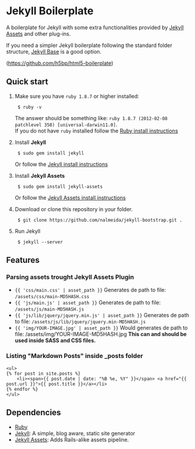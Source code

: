 # Jekyll Boilerplate

A boilerplate for Jekyll with some extra functionalities provided by [Jekyll Assets](https://github.com/ixti/jekyll-assets/) and other plug-ins.

If you need a simpler Jekyll boilerplate following the standard folder structure, [Jekyll Base](https://github.com/danielmcgraw/Jekyll-Base) is a good option.

(<https://github.com/h5bp/html5-boilerplate>)

## Quick start

1. Make sure you have `ruby 1.8.7` or higher installed:

		$ ruby -v

	The answer should be something like: `ruby 1.8.7 (2012-02-08 patchlevel 358) [universal-darwin11.0]`.   
	If you do not have `ruby` installed follow the [Ruby install instructions](http://www.ruby-lang.org/en/downloads/)

2. Install **Jekyll**

		$ sudo gem install jekyll

	Or follow the [Jekyll install instructions](https://github.com/mojombo/jekyll/wiki/install)
	
3. Install **Jekyll Assets**

		$ sudo gem install jekyll-assets

	Or follow the [Jekyll Assets install instructions](https://github.com/ixti/jekyll-assets/#installation)
	
4. Download or clone this repository in your folder.

		$ git clone https://github.com/nalmeida/jekyll-bootstrap.git .

	
5. Run Jekyll

		$ jekyll --server
	

## Features

### Parsing assets trought Jekyll Assets Plugin

- `{{ 'css/main.css' | asset_path }}` Generates de path to file: `/assets/css/main-MD5HASH.css`
- `{{ 'js/main.js' | asset_path }}` Generates de path to file: `/assets/js/main-MD5HASH.js`
- `{{ 'js/lib/jquery/jquery.min.js' | asset_path }}` Generates de path to file: `/assets/js/lib/jquery/jquery.min-MD5HASH.js`
- `{{ 'img/YOUR-IMAGE.jpg' | asset_path }}` Would generates de path to file: /assets/img/YOUR-IMAGE-MD5HASH.jpg **This can and should be used inside SASS and CSS 
files.**

### Listing "Markdown Posts" inside _posts folder

	<ul>
	{% for post in site.posts %}
		<li><span>{{ post.date | date: "%B %e, %Y" }}</span> <a href="{{ post.url }}">{{ post.title }}</a></li>
	{% endfor %}
	</ul>


## Dependencies

 - [Ruby](http://www.ruby-lang.org/en/downloads/)
 - [Jekyll](https://github.com/mojombo/jekyll): A simple, blog aware, static site generator
 - [Jekyll Assets](https://github.com/ixti/jekyll-assets/): Adds Rails-alike assets pipeline.